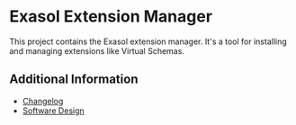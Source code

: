# Exasol Extension Manager

This project contains the Exasol extension manager. It's a tool for installing and managing extensions like Virtual
Schemas.

## Additional Information

* [Changelog](doc/changes/changelog.md)
* [Software Design](doc/design/design.md)
